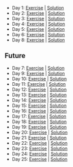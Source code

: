 - Day 1: [Exercise](https://adventofcode.com/2022/day/1) | [Solution](https://github.com/LoicH/coding_challenges/blob/main/advent_of_code_2022/1.py)
- Day 2: [Exercise](https://adventofcode.com/2022/day/2) | [Solution](https://github.com/LoicH/coding_challenges/blob/main/advent_of_code_2022/2.py)
- Day 3: [Exercise](https://adventofcode.com/2022/day/3) | [Solution](https://github.com/LoicH/coding_challenges/blob/main/advent_of_code_2022/3.py)
- Day 4: [Exercise](https://adventofcode.com/2022/day/4) | [Solution](https://github.com/LoicH/coding_challenges/blob/main/advent_of_code_2022/4.py)
- Day 5: [Exercise](https://adventofcode.com/2022/day/5) | [Solution](https://github.com/LoicH/coding_challenges/blob/main/advent_of_code_2022/5.py)
- Day 6: [Exercise](https://adventofcode.com/2022/day/6) | [Solution](https://github.com/LoicH/coding_challenges/blob/main/advent_of_code_2022/6.py)
- Day 8: [Exercise](https://adventofcode.com/2022/day/8) | [Solution](https://github.com/LoicH/coding_challenges/blob/main/advent_of_code_2022/8.py)
## Future
- Day 7: [Exercise](https://adventofcode.com/2022/day/7) | [Solution](https://github.com/LoicH/coding_challenges/blob/main/advent_of_code_2022/7.py)
- Day 9: [Exercise](https://adventofcode.com/2022/day/9) | [Solution](https://github.com/LoicH/coding_challenges/blob/main/advent_of_code_2022/9.py)
- Day 10: [Exercise](https://adventofcode.com/2022/day/10) | [Solution](https://github.com/LoicH/coding_challenges/blob/main/advent_of_code_2022/10.py)
- Day 11: [Exercise](https://adventofcode.com/2022/day/11) | [Solution](https://github.com/LoicH/coding_challenges/blob/main/advent_of_code_2022/11.py)
- Day 12: [Exercise](https://adventofcode.com/2022/day/12) | [Solution](https://github.com/LoicH/coding_challenges/blob/main/advent_of_code_2022/12.py)
- Day 13: [Exercise](https://adventofcode.com/2022/day/13) | [Solution](https://github.com/LoicH/coding_challenges/blob/main/advent_of_code_2022/13.py)
- Day 14: [Exercise](https://adventofcode.com/2022/day/14) | [Solution](https://github.com/LoicH/coding_challenges/blob/main/advent_of_code_2022/14.py)
- Day 15: [Exercise](https://adventofcode.com/2022/day/15) | [Solution](https://github.com/LoicH/coding_challenges/blob/main/advent_of_code_2022/15.py)
- Day 16: [Exercise](https://adventofcode.com/2022/day/16) | [Solution](https://github.com/LoicH/coding_challenges/blob/main/advent_of_code_2022/16.py)
- Day 17: [Exercise](https://adventofcode.com/2022/day/17) | [Solution](https://github.com/LoicH/coding_challenges/blob/main/advent_of_code_2022/17.py)
- Day 18: [Exercise](https://adventofcode.com/2022/day/18) | [Solution](https://github.com/LoicH/coding_challenges/blob/main/advent_of_code_2022/18.py)
- Day 19: [Exercise](https://adventofcode.com/2022/day/19) | [Solution](https://github.com/LoicH/coding_challenges/blob/main/advent_of_code_2022/19.py)
- Day 20: [Exercise](https://adventofcode.com/2022/day/20) | [Solution](https://github.com/LoicH/coding_challenges/blob/main/advent_of_code_2022/20.py)
- Day 21: [Exercise](https://adventofcode.com/2022/day/21) | [Solution](https://github.com/LoicH/coding_challenges/blob/main/advent_of_code_2022/21.py)
- Day 22: [Exercise](https://adventofcode.com/2022/day/22) | [Solution](https://github.com/LoicH/coding_challenges/blob/main/advent_of_code_2022/22.py)
- Day 23: [Exercise](https://adventofcode.com/2022/day/23) | [Solution](https://github.com/LoicH/coding_challenges/blob/main/advent_of_code_2022/22.py)
- Day 24: [Exercise](https://adventofcode.com/2022/day/24) | [Solution](https://github.com/LoicH/coding_challenges/blob/main/advent_of_code_2022/22.py)
- Day 25: [Exercise](https://adventofcode.com/2022/day/25) | [Solution](https://github.com/LoicH/coding_challenges/blob/main/advent_of_code_2022/22.py)

